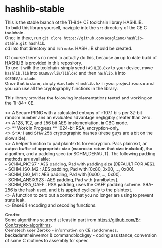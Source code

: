 # hashlib-stable

This is the stable branch of the TI-84+ CE toolchain library HASHLIB.  
To build this library yourself, navigate into the `src` directory of the CE C toolchain.  
Once in there, run `git clone https://github.com/acagliano/hashlib-stable.git hashlib`.  
cd into that directory and run `make`. HASHLIB should be created.  

Of course there's no need to actually do this, because an up to date build of HASHLIB is provided in this repository.  
To use it with the toolchain, simply send `HASHLIB.8xv` to your device, move `hashlib.lib` into `$CEDEV/lib/libload` and then `hashlib.h` into `$CEDEV/include`.  
Once that is done, simply `#include <hashlib.h>` in your project source and you can use all the cryptography functions in the library.  

This library provides the following implementations tested and working on the TI-84+ CE.  

<> A Secure PRNG with a calculated entropy of ~107.1 bits per 32-bit random number and an evaluated advantage negligibly greater than zero.  
<> A 128, 192, and 256 bit AES implementation, in CBC mode.  
<> ** Work in Progress ** 1024-bit RSA, encryption-only.  
<> SHA-1 and SHA-256 cryptographic hashes (these guys are a bit on the slow side).  
<> A helper function to pad plaintexts for encryption. Pass plaintext, an output buffer of appropriate size (macros to return that size included), the algorithm, and a padding spec (or SCHM_DEFAULT). The following padding methods are available:  
    - SCHM_PKCS7 : AES padding, Pad with padding size [DEFAULT FOR AES].  
    - SCHM_ISO_M2 : AES padding, Pad with [0x80, 0x00, ..., 0x00].  
    - SCHM_ISO_M1 : AES padding, Pad with [0x00, ..., 0x00].  
    - SCHM_ANSIX923 : AES padding, Pad with [randbytes].  
    - SCHM_RSA_OAEP : RSA padding, uses the OAEP padding scheme. SHA-256 is the hash used, and it is applied cyclically to the plaintext.  
<> A function to zero out a context that you no longer are using to prevent state leak.  
<> Base64 encoding and decoding functions.  

Credits:  
Some algorithms sourced at least in part from https://github.com/B-Con/crypto-algorithms.  
Cemetech user Zeroko - information on CE randomness.  
beckadamtheinventor & commandblockguy - coding assistance, conversion of some C routines to assembly for speed.  
